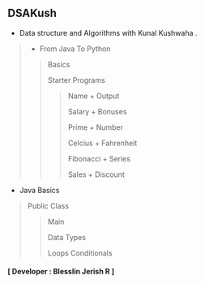 ## DSAKush
- Data structure and Algorithms with Kunal Kushwaha .
> -  From Java To Python
>> Basics
>>
>> Starter Programs
>>
>>> Name + Output
>>> 
>>> Salary + Bonuses
>>> 
>>> Prime + Number
>>> 
>>> Celcius + Fahrenheit
>>> 
>>> Fibonacci + Series
>>> 
>>> Sales + Discount
- Java Basics
> Public Class
>>Main
>>
>>Data Types
>>
>>Loops Conditionals
>>

#### [ Developer : Blesslin Jerish R ]
